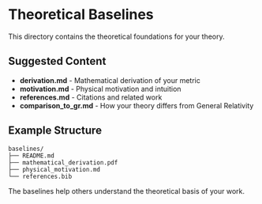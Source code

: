 # Theoretical Baselines

This directory contains the theoretical foundations for your theory.

## Suggested Content

- **derivation.md** - Mathematical derivation of your metric
- **motivation.md** - Physical motivation and intuition
- **references.md** - Citations and related work
- **comparison_to_gr.md** - How your theory differs from General Relativity

## Example Structure

```
baselines/
├── README.md
├── mathematical_derivation.pdf
├── physical_motivation.md
└── references.bib
```

The baselines help others understand the theoretical basis of your work. 